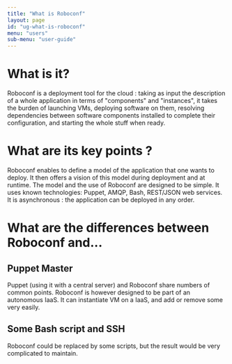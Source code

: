 ```yaml
---
title: "What is Roboconf"
layout: page
id: "ug-what-is-roboconf"
menu: "users"
sub-menu: "user-guide"
---
```


# What is it?
Roboconf is a deployment tool for the cloud : taking as input the description of a whole application
in terms of "components" and "instances", it takes the burden of launching VMs, deploying software on them,
resolving dependencies between software components installed to complete their configuration, and starting the whole stuff
when ready.


# What are its key points ?
Roboconf enables to define a model of the application that one wants to deploy.
It then offers a vision of this model during deployment and at runtime.
The model and the use of Roboconf are designed to be simple.
It uses known technologies: Puppet, AMQP, Bash, REST/JSON web services.
It is asynchronous : the application can be deployed in any order.

# What are the differences between Roboconf and...

## Puppet Master
Puppet (using it with a central server) and Roboconf share numbers of common points.
Roboconf is however designed to be part of an autonomous IaaS. It can instantiate VM on a IaaS, and add or remove
some very easily.

## Some Bash script and SSH
Roboconf could be replaced by some scripts, but the result would be very complicated to maintain.
